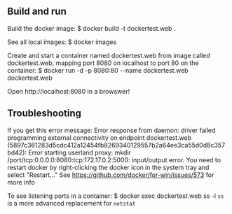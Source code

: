 ﻿Build and run
-------------

Build the docker image:
$ docker build -t dockertest.web .

See all local images:
$ docker images

Create and start a container named dockertest.web from image called dockertest.web, mapping port 8080 on localhost to port 80 on the container:
$ docker run -d -p 8080:80 --name dockertest.web dockertest.web

Open http://localhost:8080 in a browswer!


Troubleshooting
---------------

If you get this error message:
Error response from daemon: driver failed programming external connectivity on endpoint dockertest.web (5897c361283d5cdc412a12454fb8269340129557b2a64ee3ca55d0d8c357bd42): Error starting userland proxy: mkdir /port/tcp:0.0.0.0:8080:tcp:172.17.0.2:5000: input/output error.
You need to restart docker by right-clicking the docker icon in the system tray and select "Restart..."
See https://github.com/docker/for-win/issues/573 for more info

To see listening ports in a container:
$ docker exec dockertest.web ss -l
`ss` is a more advanced replacement for `netstat`
